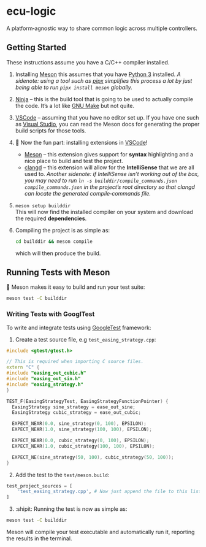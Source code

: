 # ecu-logic

A platform‑agnostic way to share common logic across multiple controllers.

## Getting Started

These instructions assume you have a C/C++ compiler installed.

1. Installing [Meson](https://mesonbuild.com/Getting-meson.html) this assumes that you have [Python 3](https://www.python.org/) installed. _A sidenote: using a tool such as [pipx](https://github.com/pypa/pipx) simplifies this process a lot by just being able to run `pipx install meson` globally._
2. [Ninja](https://ninja-build.org/) – this is the build tool that is going to be used to actually compile the code. It’s a lot like [GNU Make](https://www.gnu.org/software/make/) but not quite.
3. [VSCode](https://code.visualstudio.com/) – assuming that you have no editor set up. If you have one such as [Visual Studio](https://visualstudio.microsoft.com/), you can read the Meson docs for generating the proper build scripts for those tools.
4. :tada: Now the fun part: installing extensions in [VSCode](https://code.visualstudio.com/)!
   - [Meson](https://marketplace.visualstudio.com/items?itemName=mesonbuild.mesonbuild) – this extension gives support for **syntax** highlighting and a nice place to build and test the project.
   - [clangd](https://marketplace.visualstudio.com/items?itemName=llvm-vs-code-extensions.vscode-clangd) – this extension will allow for the **IntelliSense** that we are all used to.
     _Another sidenote: if IntelliSense isn’t working out of the box, you may need to run `ln -s builddir/compile_commands.json compile_commands.json` in the project’s root directory so that clangd can locate the generated compile‑commands file._
5. `meson setup builddir`  
   This will now find the installed compiler on your system and download the required **dependencies**.
6. Compiling the project is as simple as:

   ```bash
   cd builddir && meson compile
   ```

   which will then produce the build.

## Running Tests with Meson

:wrench: Meson makes it easy to build and run your test suite:

```bash
meson test -C builddir
```

### Writing Tests with GooglTest

To write and integrate tests using [GoogleTest](https://github.com/google/googletest) framework:

1. Create a test source file, e.g `test_easing_strategy.cpp`:

```cpp
#include <gtest/gtest.h>

// This is required when importing C source files.
extern "C" {
#include "easing_out_cubic.h"
#include "easing_out_sin.h"
#include "easing_strategy.h"
}

TEST_F(EasingStrategyTest, EasingStrategyFunctionPointer) {
  EasingStrategy sine_strategy = ease_out_sine;
  EasingStrategy cubic_strategy = ease_out_cubic;

  EXPECT_NEAR(0.0, sine_strategy(0, 100), EPSILON);
  EXPECT_NEAR(1.0, sine_strategy(100, 100), EPSILON);

  EXPECT_NEAR(0.0, cubic_strategy(0, 100), EPSILON);
  EXPECT_NEAR(1.0, cubic_strategy(100, 100), EPSILON);

  EXPECT_NE(sine_strategy(50, 100), cubic_strategy(50, 100));
}
```

2. Add the test to the `test/meson.build`:

```python
test_project_sources = [
    'test_easing_strategy.cpp', # Now just append the file to this list
]
```

3. :shipit: Running the test is now as simple as:

```bash
meson test -C builddir
```

Meson will compile your test executable and automatically run it, reporting the results in the terminal.
